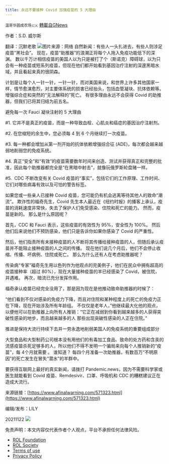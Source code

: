 ```yaml
---
title: 永远不要接种 Covid 加强疫苗的 5 大理由
---
```

`温哥华圆成农场🇨🇦` [轉載自GNews](https://gnews.org/zh-hans/1686658/)

作者：S.D. 威尔斯

翻译：沉默老歌
![](https://assets.gnews.org/wp-content/uploads/2021/11/Child-Think-Kid-Study-Brain-Believe-Classroom.jpg)图片来源：网络
自然新闻：有些人一头扎进去，有些人则涉足疫苗“黑社会”。 现在，疫苗“助推器”的浪潮正将每个人拖入免疫功能低下的深渊。 数以千万计相信疫苗的美国人以为只是被打了个（斯诺克）障碍球，以为只会有一种疫苗或短系列疫苗，但现在他们都开始看到基因治疗注射的深邃黑暗水域，并且看起来真的很阴森。

计划是让每个人一针一针，一针一针，而对美国来说，和世界上许多其他国家一样，情节愈演愈烈，对主要体系统的损害已经抬头，包括血管凝块、抗体依赖等。 增强综合症和突然的“无法解释的”死亡。 有很多理由永远不会获得 Covid 的助推器，但我们已将其归结为前五名。

避免每一次 Fauci 凝块注射的 5 大理由

#1. 它并不是真正的疫苗，而是一种导致血栓、心肌炎和癌症的基因治疗注射剂。

#2. 在您缩短的余生中，您必须每 4 到 6 个月继续打一次疫苗。

#3. 每一种都会增加从第一剂开始的抗体依赖增强综合征 (ADE)，每次都会越来越弱地削弱您的免疫系统。

#4. 真正“安全”和“有效”的疫苗需要数年时间来创造、测试并获得真正和完整的批准，因此每个助推器都完全是“在黑暗中射击”，就像玩俄罗斯轮盘赌一样。

#5.  CDC 不断改变有关 Covid 疫苗的“事实”，包括它们的工作原理、工作时间、它们对哪些病毒有效以及可怕的警告标签。

如果您或一些亲人已接种 Covid 疫苗，您可能仍有机会逃离等待其他人的致命“潮流”。 欺诈性的福奇先生，Covid 先生本人最近在《纽约时报》的播客上承认，疫苗的消耗速度非常快，失去了保护人们免受感染、住院和死亡的能力。 然而，疫苗是新的。 那么是什么原因呢？

首先，CDC 和 Fauci 表示，这些疫苗的有效性为 95%，安全性为 100%。 然后他们后来说他们不预防感染，他们只是告诉你如果你感染了 Covid 的严重性。

然后，他们指责所有未接种疫苗的人不断将其传播给接种疫苗的人，但随后承认疫苗并不能阻止接种疫苗的人之间的传播。 现在他们说几个月后，他们不会停止收缩、传播、坏病例、住院或死亡。 那么为什么还有人在考虑助推器呢？

传染病“专家”福奇先生用以色列作为他观点的完美例子，他们在民众中拥有超高的疫苗接种率（超过 80%），现在大量接种疫苗的羊已经感染了 Covid，被住院，并遇难。 再次，暗流已充分发挥作用。

福奇承认疫苗已经完全没用了，那是因为现在是他推动致命助推器的时候了：

“他们看到不仅对感染的免疫力下降，而且对住院和某种程度上的死亡的免疫力正在下降，现在开始涉及所有年龄组。 不仅仅是老年人，”他继续最大化他的观点，以便他可以在助推器上向所有人推销：“它正在减弱到你看到越来越多的人获得突破性感染的地步，而且越来越多的人 那些出现突破性感染的人正在住院。”

推进是保持大流行持续下去并一劳永逸地削弱美国人的免疫系统的重要组成部分

大型食品和大型制药公司根本没有用他们的有毒加工食品、致命的处方药和含汞的流感疫苗杀死足够多的人，所以他们不得不发明一个骗局来向每个人推销新的“疫苗”，每 4个月就需要 。 谁知道？ 每四个月准备一次助推器，有数百万“不明原因”的死亡发生在冒失“潜水”的羊群中。

要获得互联网上最好的真实新闻，请拨打 Pandemic.news，因为不需要科学家或医生就能看到 Covid 疫苗、Remdesivir、口罩、呼吸机和 CDC 的糟糕建议正在造成大流行。

来源链接：[https://www.afinalwarning.com/571323.html](https://www.afinalwarning.com/571323.html)

编辑/发布：LILY

20211122
![](https://assets.gnews.org/wp-content/uploads/2021/11/農場文宣.jpg)
 

免责声明：本文内容仅代表作者个人观点，平台不承担任何法律风险。

- [ROL Foundation](https://rolfoundation.org/)
- [ROL Society](https://rolsociety.org/)
- [Terms of use](https://gnews.org/terms-of-use-3/)
- [Privacy Policy](https://gnews.org/privacy-policy/)
